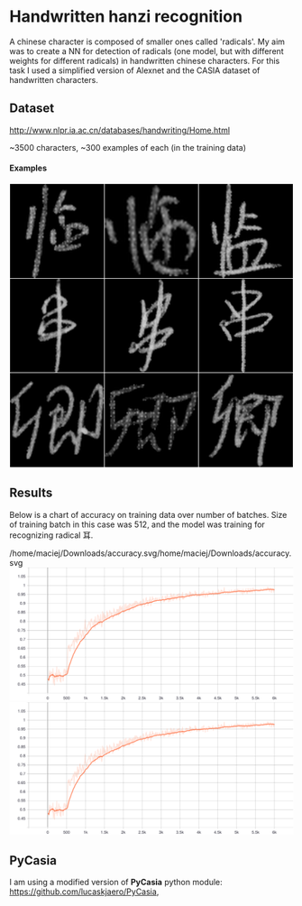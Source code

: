 # Handwritten hanzi recognition
A chinese character is composed of smaller ones called 'radicals'. My aim was to create a NN for detection of radicals (one model, but with different weights for different radicals) in handwritten chinese characters. For this task I used a simplified version of Alexnet and the CASIA dataset of handwritten characters.

## Dataset
http://www.nlpr.ia.ac.cn/databases/handwriting/Home.html

~3500 characters, ~300 examples of each (in the training data)

#### Examples
![alt text](readme_images/collage.png "character collage")

## Results
Below is a chart of accuracy on training data over number of batches. Size of training batch in this case was 512, and the model was training for recognizing radical 耳.

/home/maciej/Downloads/accuracy.svg/home/maciej/Downloads/accuracy.svg
![alt text](readme_images/accuracy.svg "accuracy score")
<img src="readme_images/accuracy.svg">

## PyCasia
I am using a modified version of **PyCasia** python module:
https://github.com/lucaskjaero/PyCasia,
